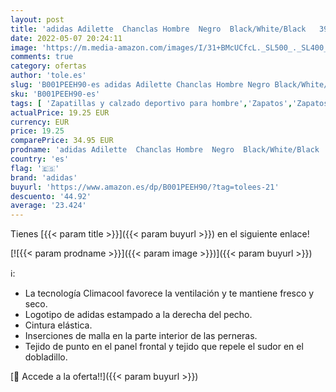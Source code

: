 ```yaml
---
layout: post
title: 'adidas Adilette  Chanclas Hombre  Negro  Black/White/Black   39 EU'
date: 2022-05-07 20:24:11
image: 'https://m.media-amazon.com/images/I/31+BMcUCfcL._SL500_._SL400_.jpg'
comments: true
category: ofertas
author: 'tole.es'
slug: 'B001PEEH90-es adidas Adilette Chanclas Hombre Negro Black/White/Black 39 EU'
sku: 'B001PEEH90-es'
tags: [ 'Zapatillas y calzado deportivo para hombre','Zapatos','Zapatos para hombre','Zapatos y complementos','adidas','chanclas','🇪🇸', ]
actualPrice: 19.25 EUR
currency: EUR
price: 19.25
comparePrice: 34.95 EUR
prodname: 'adidas Adilette  Chanclas Hombre  Negro  Black/White/Black   39 EU'
country: 'es'
flag: '🇪🇸'
brand: 'adidas'
buyurl: 'https://www.amazon.es/dp/B001PEEH90/?tag=tolees-21'
descuento: '44.92'
average: '23.424'
---
```


Tienes [{{< param title >}}]({{< param buyurl >}}) en el siguiente enlace!

[![{{< param prodname >}}]({{< param image >}})]({{< param buyurl >}})

ℹ️:

- La tecnología Climacool favorece la ventilación y te mantiene fresco y seco.
- Logotipo de adidas estampado a la derecha del pecho.
- Cintura elástica.
- Inserciones de malla en la parte interior de las perneras.
- Tejido de punto en el panel frontal y tejido que repele el sudor en el dobladillo.

[🛒 Accede a la oferta!!]({{< param buyurl >}})

